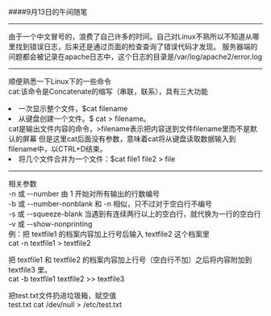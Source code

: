 ####9月13日的午间随笔
*******
由于一个中文冒号的，浪费了自己许多的时间。自己对Linux不熟所以不知道从哪里找到错误日志，后来还是通过页面的检查查询了错误代码才发现。
服务器端的问题都会被记录在apache日志中，这个日志的目录是/var/log/apache2/error.log
********
顺便熟悉一下Linux下的一些命令</br>
cat:该命令是Concatenate的缩写（串联，联系），具有三大功能</br>
<li>一次显示整个文件，$cat filename
<li>从键盘创建一个文件。$ cat > filename。</br>
cat是输出文件内容的命令，>filename表示把内容送到文件filename里而不是默认的屏幕
但是这里cat后面没有参数，意味着cat将从键盘读取数据输入到filename中，以CTRL+D结束。
<li>将几个文件合并为一个文件：$cat file1 file2 > file

*****
相关参数</br>
-n 或 --number 由 1 开始对所有输出的行数编号</br>
-b 或 --number-nonblank 和 -n 相似，只不过对于空白行不编号</br>
-s 或 --squeeze-blank 当遇到有连续两行以上的空白行，就代换为一行的空白行</br>
-v 或 --show-nonprinting</br>
例：把 textfile1 的档案内容加上行号后输入 textfile2 这个档案里</br>
cat -n textfile1 > textfile2</br>

把 textfile1 和 textfile2 的档案内容加上行号（空白行不加）之后将内容附加到 textfile3 里。</br>
cat -b textfile1 textfile2 >> textfile3
 
把test.txt文件扔进垃圾箱，赋空值</br>
test.txt
cat /dev/null > /etc/test.txt  
